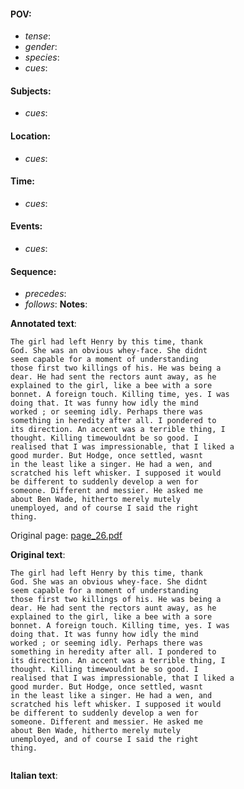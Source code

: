 #### POV: 
  - *tense*:
  - *gender*:
  - *species*:
  - *cues*:
#### Subjects:
  - *cues*:
#### Location:
  - *cues*:
#### Time:
  - *cues*:
#### Events:
  - *cues*:
#### Sequence:
  - *precedes*: 
  - *follows*:
**Notes**:


**Annotated text**:
```
The girl had left Henry by this time, thank 
God. She was an obvious whey-face. She didnt 
seem capable for a moment of understanding 
those first two killings of his. He was being a 
dear. He had sent the rectors aunt away, as he 
explained to the girl, like a bee with a sore 
bonnet. A foreign touch. Killing time, yes. I was 
doing that. It was funny how idly the mind 
worked ; or seeming idly. Perhaps there was 
something in heredity after all. I pondered to 
its direction. An accent was a terrible thing, I 
thought. Killing timewouldnt be so good. I 
realised that I was impressionable, that I liked a 
good murder. But Hodge, once settled, wasnt 
in the least like a singer. He had a wen, and 
scratched his left whisker. I supposed it would 
be different to suddenly develop a wen for 
someone. Different and messier. He asked me 
about Ben Wade, hitherto merely mutely 
unemployed, and of course I said the right 
thing. 
```

Original page:
[page_26.pdf](https://github.com/vigji/cainjb/blob/main/source_material/pages/page_26.pdf)

**Original text**:
```
The girl had left Henry by this time, thank 
God. She was an obvious whey-face. She didnt 
seem capable for a moment of understanding 
those first two killings of his. He was being a 
dear. He had sent the rectors aunt away, as he 
explained to the girl, like a bee with a sore 
bonnet. A foreign touch. Killing time, yes. I was 
doing that. It was funny how idly the mind 
worked ; or seeming idly. Perhaps there was 
something in heredity after all. I pondered to 
its direction. An accent was a terrible thing, I 
thought. Killing timewouldnt be so good. I 
realised that I was impressionable, that I liked a 
good murder. But Hodge, once settled, wasnt 
in the least like a singer. He had a wen, and 
scratched his left whisker. I supposed it would 
be different to suddenly develop a wen for 
someone. Different and messier. He asked me 
about Ben Wade, hitherto merely mutely 
unemployed, and of course I said the right 
thing. 
```

```
```

**Italian text**:
```
```

